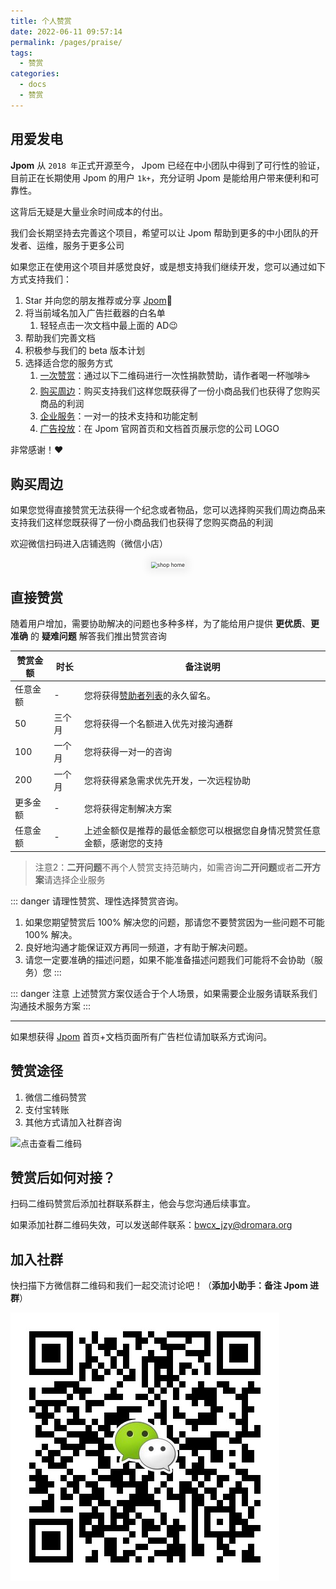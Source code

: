 ```yaml
---
title: 个人赞赏
date: 2022-06-11 09:57:14
permalink: /pages/praise/
tags: 
  - 赞赏
categories: 
  - docs
  - 赞赏
---
```


## 用爱发电

**Jpom** 从 `2018 年`正式开源至今， Jpom 已经在中小团队中得到了可行性的验证，目前正在长期使用 Jpom 的用户 `1k+`，充分证明 Jpom 是能给用户带来便利和可靠性。

这背后无疑是大量业余时间成本的付出。

我们会长期坚持去完善这个项目，希望可以让 Jpom 帮助到更多的中小团队的开发者、运维，服务于更多公司

如果您正在使用这个项目并感觉良好，或是想支持我们继续开发，您可以通过如下方式支持我们：

1. Star 并向您的朋友推荐或分享 [Jpom](https://gitee.com/dromara/Jpom)🚀
2. 将当前域名加入广告拦截器的白名单
   1. 轻轻点击一次文档中最上面的 AD😉
3. 帮助我们完善文档
4. 积极参与我们的 beta 版本计划
5. 选择适合您的服务方式
   1. [一次赞赏](00.个人赞赏.md)：通过以下二维码进行一次性捐款赞助，请作者喝一杯咖啡☕️
   2. [购买周边](/pages/shop/)：购买支持我们这样您既获得了一份小商品我们也获得了您购买商品的利润
   3. [企业服务](/pages/enterprise-service/)：一对一的技术支持和功能定制
   4. [广告投放](04.成为赞助商.md)：在 Jpom 官网首页和文档首页展示您的公司 LOGO

非常感谢！❤️

## 购买周边

如果您觉得直接赞赏无法获得一个纪念或者物品，您可以选择购买我们周边商品来支持我们这样您既获得了一份小商品我们也获得了您购买商品的利润

欢迎微信扫码进入店铺选购（微信小店）

<p align="center">
<img  :src="$withBase('/images/gift-shop/shop-home.jpg')" style="zoom: 60%;box-shadow: 0px 0px 20px 10px rgba(0,0,0,0.06);" alt="shop home">
</p>

## 直接赞赏

随着用户增加，需要协助解决的问题也多种多样，为了能给用户提供 **更优质**、**更准确** 的 **疑难问题** 解答我们推出赞赏咨询


| 赞赏金额 | 时长  | 备注说明                                        |
|------|-----|---------------------------------------------|
| 任意金额 | -   | 您将获得[赞助者列表](/pages/praise/publicity/)的永久留名。 |
| 50   | 三个月 | 您将获得一个名额进入优先对接沟通群                           |
| 100  | 一个月 | 您将获得一对一的咨询                                  |
| 200  | 一个月 | 您将获得紧急需求优先开发，一次远程协助                         |
| 更多金额 | -   | 您将获得定制解决方案                                  |
| 任意金额 | -   | 上述金额仅是推荐的最低金额您可以根据您自身情况赞赏任意金额，感谢您的支持        |
 

<!-- > 注意1：赞赏咨询项目是逐级叠加：如，您赞赏的金额是 150 员那么您将享受：任意金额、100、150的咨询内容。 -->

> 注意2：**二开问题**不再个人赞赏支持范畴内，如需咨询**二开问题**或者**二开方案**请选择企业服务

::: danger 请理性赞赏、理性选择赞赏咨询。
1. 如果您期望赞赏后 100% 解决您的问题，那请您不要赞赏因为一些问题不可能 100% 解决。
2. 良好地沟通才能保证双方再同一频道，才有助于解决问题。
3. 请您一定要准确的描述问题，如果不能准备描述问题我们可能将不会协助（服务）您
:::

::: danger 注意
上述赞赏方案仅适合于个人场景，如果需要企业服务请联系我们沟通技术服务方案
:::

------

如果想获得 [Jpom](https://jpom.top/) 首页+文档页面所有广告栏位请加联系方式询问。

## 赞赏途径

1. 微信二维码赞赏
2. 支付宝转账
3. 其他方式请加入社群咨询

![点击查看二维码](/images/praise-qrcorde.png)

## 赞赏后如何对接？

扫码二维码赞赏后添加社群联系群主，他会与您沟通后续事宜。

如果添加社群二维码失效，可以发送邮件联系：bwcx_jzy@dromara.org

## 加入社群

快扫描下方微信群二维码和我们一起交流讨论吧！（**添加小助手：备注 Jpom 进群**）

![wx](/images/wx_qrcode.jpg)

